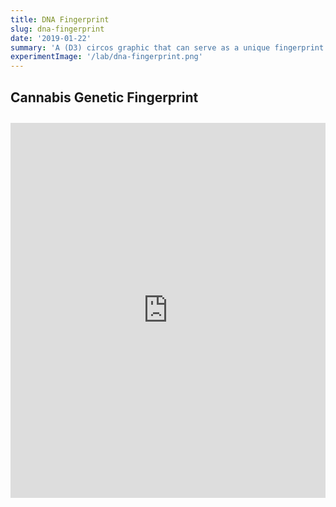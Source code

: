 ```yaml
---
title: DNA Fingerprint
slug: dna-fingerprint
date: '2019-01-22'
summary: 'A (D3) circos graphic that can serve as a unique fingerprint for a particular strain of plant based on its genetic alleles.'
experimentImage: '/lab/dna-fingerprint.png'
---
```


## Cannabis Genetic Fingerprint

<div class="experiment">
<iframe title="Interactive Observable Notebook" width="100%" height="600" frameborder="0" style="background-color: white;"
  src="https://observablehq.com/embed/@russellbits/phylos-cannabis-genetic-fingerprint?cell=*"></iframe>
</div>

<style>
.experiment {
    margin: 2em 0 0 0;
}
</style>
